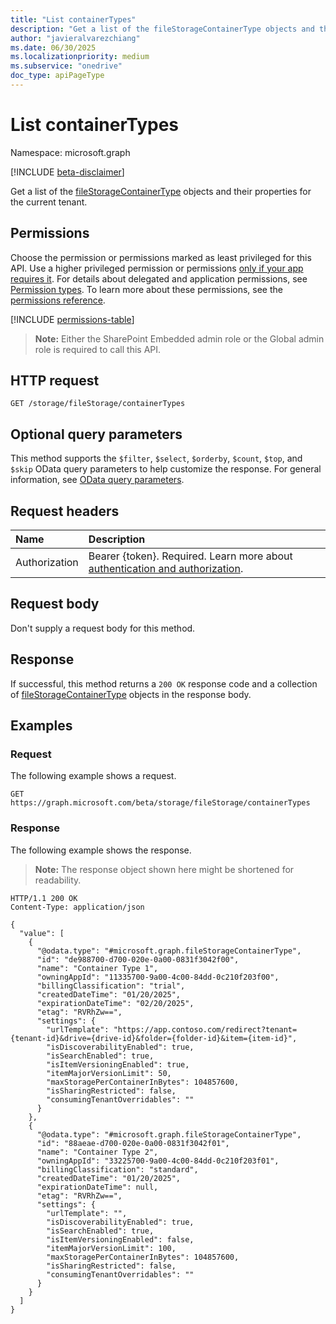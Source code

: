 ```yaml
---
title: "List containerTypes"
description: "Get a list of the fileStorageContainerType objects and their properties for the current tenant."
author: "javieralvarezchiang"
ms.date: 06/30/2025
ms.localizationpriority: medium
ms.subservice: "onedrive"
doc_type: apiPageType
---
```


# List containerTypes

Namespace: microsoft.graph

[!INCLUDE [beta-disclaimer](../../includes/beta-disclaimer.md)]

Get a list of the [fileStorageContainerType](../resources/filestoragecontainertype.md) objects and their properties for the current tenant.

## Permissions

Choose the permission or permissions marked as least privileged for this API. Use a higher privileged permission or permissions [only if your app requires it](/graph/permissions-overview#best-practices-for-using-microsoft-graph-permissions). For details about delegated and application permissions, see [Permission types](/graph/permissions-overview#permission-types). To learn more about these permissions, see the [permissions reference](/graph/permissions-reference).

<!-- {
  "blockType": "permissions",
  "name": "filestorage-list-containertypes-permissions"
}
-->
[!INCLUDE [permissions-table](../includes/permissions/filestorage-list-containertypes-permissions.md)]

>**Note:**
> Either the SharePoint Embedded admin role or the Global admin role is required to call this API.

## HTTP request

<!-- {
  "blockType": "ignored"
}
-->
``` http
GET /storage/fileStorage/containerTypes
```

## Optional query parameters

This method supports the `$filter`, `$select`, `$orderby`, `$count`, `$top`, and `$skip` OData query parameters to help customize the response. For general information, see [OData query parameters](/graph/query-parameters).

## Request headers

|Name|Description|
|:---|:---|
|Authorization|Bearer {token}. Required. Learn more about [authentication and authorization](/graph/auth/auth-concepts).|

## Request body

Don't supply a request body for this method.

## Response

If successful, this method returns a `200 OK` response code and a collection of [fileStorageContainerType](../resources/filestoragecontainertype.md) objects in the response body.

## Examples

### Request

The following example shows a request.
<!-- {
  "blockType": "request",
  "name": "list_filestoragecontainertype"
}
-->
``` http
GET https://graph.microsoft.com/beta/storage/fileStorage/containerTypes
```

### Response

The following example shows the response.
>**Note:** The response object shown here might be shortened for readability.
<!-- {
  "blockType": "response",
  "truncated": true,
  "@odata.type": "Collection(microsoft.graph.fileStorageContainerType)"
}
-->
``` http
HTTP/1.1 200 OK
Content-Type: application/json

{
  "value": [
    {
      "@odata.type": "#microsoft.graph.fileStorageContainerType",
      "id": "de988700-d700-020e-0a00-0831f3042f00",
      "name": "Container Type 1",
      "owningAppId": "11335700-9a00-4c00-84dd-0c210f203f00",
      "billingClassification": "trial",
      "createdDateTime": "01/20/2025",
      "expirationDateTime": "02/20/2025",
      "etag": "RVRhZw==",
      "settings": {
        "urlTemplate": "https://app.contoso.com/redirect?tenant={tenant-id}&drive={drive-id}&folder={folder-id}&item={item-id}",
        "isDiscoverabilityEnabled": true,
        "isSearchEnabled": true,
        "isItemVersioningEnabled": true,
        "itemMajorVersionLimit": 50,
        "maxStoragePerContainerInBytes": 104857600,
        "isSharingRestricted": false,
        "consumingTenantOverridables": ""
      }
    },
    {
      "@odata.type": "#microsoft.graph.fileStorageContainerType",
      "id": "88aeae-d700-020e-0a00-0831f3042f01",
      "name": "Container Type 2",
      "owningAppId": "33225700-9a00-4c00-84dd-0c210f203f01",
      "billingClassification": "standard",
      "createdDateTime": "01/20/2025",
      "expirationDateTime": null,
      "etag": "RVRhZw==",
      "settings": {
        "urlTemplate": "",
        "isDiscoverabilityEnabled": true,
        "isSearchEnabled": true,
        "isItemVersioningEnabled": false,
        "itemMajorVersionLimit": 100,
        "maxStoragePerContainerInBytes": 104857600,
        "isSharingRestricted": false,
        "consumingTenantOverridables": ""
      }
    }
  ]
}
```

